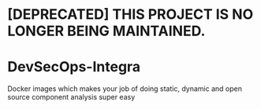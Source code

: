 # [DEPRECATED] THIS PROJECT IS NO LONGER BEING MAINTAINED. 

# DevSecOps-Integra
Docker images which makes your job of doing static, dynamic and open source component analysis super easy
